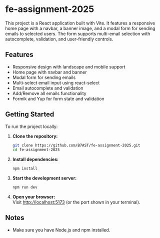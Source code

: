 # fe-assignment-2025

This project is a React application built with Vite. It features a responsive home page with a navbar, a banner image, and a modal form for sending emails to selected users. The form supports multi-email selection with autocomplete, validation, and user-friendly controls.

## Features

- Responsive design with landscape and mobile support
- Home page with navbar and banner
- Modal form for sending emails
- Multi-select email input using react-select
- Email autocomplete and validation
- Add/Remove all emails functionality
- Formik and Yup for form state and validation

## Getting Started

To run the project locally:

1. **Clone the repository:**
   ```bash
   git clone https://github.com/B7AST/fe-assignment-2025.git
   cd fe-assignment-2025
   ```

2. **Install dependencies:**
   ```bash
   npm install
   ```

3. **Start the development server:**
   ```bash
   npm run dev
   ```

4. **Open your browser:**  
   Visit [http://localhost:5173](http://localhost:5173) (or the port shown in your terminal).

## Notes

- Make sure you have Node.js and npm installed.